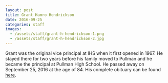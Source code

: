 ```yaml
---
layout: post
title: Grant Hamro Hendrickson
date: 2016-09-25
categories: staff
images:
  - /assets/staff/grant-h-hendrickson-1.png
  - /assets/staff/grant-h-hendrickson-2.jpg
---
```

Grant was the original vice principal at IHS when it first opened in 1967.  He stayed there for two years before his family moved to Pullman and he became the principal at Pullman High School.  He passed away on September 25, 2016 at the age of 84.  His complete obituary can be found [here](http://tinyurl.com/hfg92o8).
